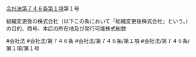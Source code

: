 [会社法第７４６条第１項](会社法＿＿＿＿第７４６条第１項)第１号

組織変更後の株式会社（以下この条において「組織変更後株式会社」という。）の目的、商号、本店の所在地及び発行可能株式総数


#会社法
#会社法/第７４６条
#会社法/第７４６条/第１項
#会社法/第７４６条/第１項/第１号
